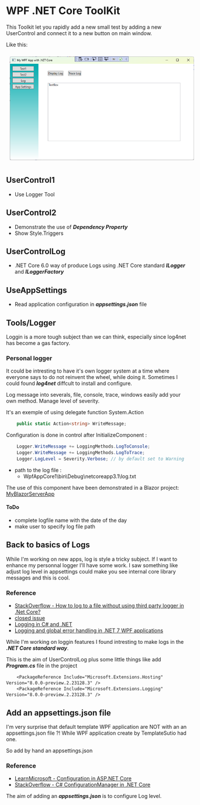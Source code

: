 ﻿# WPF .NET Core ToolKit
This Toolkit let you rapidly add a new small test by adding a new UserControl and connect it to a new button on main window.

Like this:

<img style="margin: 10px" src="Images/2023-04-12_11h06_53.png" alt="WPF .NET Core Toolkit" />

## UserControl1
- Use Logger Tool

## UserControl2 
- Demonstrate the use of ***Dependency Property***
- Show Style.Triggers

## UserControlLog
- .NET Core 6.0 way of produce Logs using .NET Core standard ***ILogger*** and ***ILoggerFactory***

## UseAppSettings
- Read application configuration in ***appsettings.json*** file

## Tools/Logger
Loggin is a more tough subject than we can think, especially since log4net has become a gas factory.

### Personal logger
It could be intresting to have it's own logger system at a time where everyone says to do not reinvent the wheel, while doing it.
Sometimes I could found ***log4net*** diffcult to install and configure.

Log message into severals, file, console, trace, windows easily add your own method.
Manage level of severity.

It's an exemple of using delegate function System.Action<T>

```csharp
    public static Action<string> WriteMessage;
```

Configuration is done in control after InitializeComponent : 

```csharp
    Logger.WriteMessage += LoggingMethods.LogToConsole; 
    Logger.WriteMessage += LoggingMethods.LogToTrace;
    Logger.LogLevel = Severity.Verbose; // by default set to Warning
```

- path to the log file :
	- WpfAppCore1\bin\Debug\netcoreapp3.1\log.txt

The use of this component have been demonstrated in a Blazor project: [MyBlazorServerApp](https://github.com/mabyre/MyBlazorServerApp)

#### ToDo
- complete logfile name with the date of the day
- make user to specify log file path

## Back to basics of Logs
While I'm working on new apps, log is style a tricky subject. 
If I want to enhance my personnal logger I'll have some work. 
I saw something like adjust log level in appsettings could make you see internal core library messages and this is cool.

### Reference
- [StackOverflow - How to log to a file without using third party logger in .Net Core?](https://stackoverflow.com/questions/40073743/how-to-log-to-a-file-without-using-third-party-logger-in-net-core)
- [closed issue](https://github.com/aspnet/Logging/issues/441)
- [Logging in C# and .NET](https://learn.microsoft.com/en-us/dotnet/core/extensions/logging)
- [Logging and global error handling in .NET 7 WPF applications](https://blog.elmah.io/logging-and-global-error-handling-in-net-7-wpf-applications/)

While I'm working on loggin features I found intresting to make logs in the ***.NET Core standard way***.

This is the aim of UserControlLog plus some little things like add ***Program.cs*** file in the project

```xaml
    <PackageReference Include="Microsoft.Extensions.Hosting" Version="8.0.0-preview.2.23128.3" />
    <PackageReference Include="Microsoft.Extensions.Logging" Version="8.0.0-preview.2.23128.3" />
```

## Add an appsettings.json file
I'm very surprise that default template WPF application are NOT with an an appsettings.json file ?!
While WPF application create by TemplateSutio had one.

So add by hand an appsettings.json

### Reference
- [LearnMicrosoft - Configuration in ASP.NET Core](https://learn.microsoft.com/en-us/aspnet/core/fundamentals/configuration/)
- [StackOverflow - C# ConfigurationManager in .NET Core](https://stackoverflow.com/questions/71104843/c-sharp-configurationmanager-in-net-core)

The aim of adding an ***appsettings.json*** is to configure Log level.




